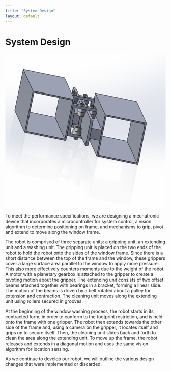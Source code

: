 ```yaml
---
title: "System Design"
layout: default
---
```


# System Design #

<img src="../images/cad.PNG" />

To meet the performance specifications, we are designing a mechatronic device that incorporates a microcontroller for system control, a vision algorithm to determine positioning on frame, and mechanisms to grip, pivot and extend to move along the window frame. 

The robot is comprised of three separate units: a gripping unit, an extending unit and a washing unit. The gripping unit is placed on the two ends of the robot to hold the robot onto the sides of the window frame. Since there is a short distance between the top of the frame and the window, these grippers cover a large surface area parallel to the window to apply more pressure. This also more effectively counters moments due to the weight of the robot. A motor with a planetary gearbox is attached to the gripper to create a pivoting motion about the gripper. The extending unit consists of two offset beams attached together with bearings in a bracket, forming a linear slide. The motion of the beams is driven by a belt rotated about a pulley for extension and contraction. The cleaning unit moves along the extending unit using rollers secured in grooves. 

At the beginning of the window washing process, the robot starts in its contracted form, in order to conform to the footprint restriction, and is held onto the frame with one gripper. The robot then extends towards the other side of the frame and, using a camera on the gripper, it locates itself and grips on to secure itself. Then, the cleaning unit slides back and forth to clean the area along the extending unit. To move up the frame, the robot releases and extends in a diagonal motion and uses the same vision algorithm for location sensing. 

As we continue to develop our robot, we will outline the various design changes that were implemented or discarded. 
